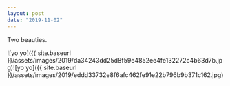 ```yaml
---
layout: post
date: "2019-11-02"
---
```


Two beauties.

![yo yo]({{ site.baseurl }}/assets/images/2019/da34243dd25d8f59e4852ee4fe132272c4b63d7b.jpg)![yo yo]({{ site.baseurl }}/assets/images/2019/eddd33732e8f6afc462fe91e22b796b9b371c162.jpg)
